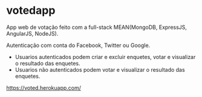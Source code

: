 # votedapp

App web de votação feito com a full-stack MEAN(MongoDB, ExpressJS, AngularJS, NodeJS).

Autenticação com conta do Facebook, Twitter ou Google.

 * Usuarios autenticados podem criar e excluir enquetes, votar e visualizar o resultado das enquetes.
 * Usuarios não autenticados podem votar e visualizar o resultado das enquetes.

<a href='https://voted.herokuapp.com/'>https://voted.herokuapp.com/</a>

